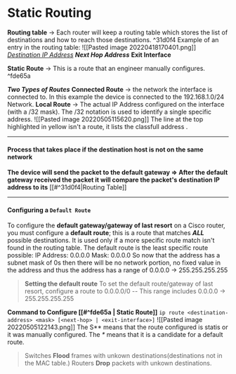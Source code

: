 # Static Routing
**Routing table** -> Each router will keep a routing table which stores the list of destinations and how to reach those destinations. ^31d0f4
Example of an entry in the routing table:
	![[Pasted image 20220418170401.png]]
	<u>*Destination IP Address*</u> ***Next Hop Address*** **Exit Interface** 

**Static Route** -> This is a route that an engineer manually configures. ^fde65a

***Two Types of Routes***
	**Connected Route** -> the network the interface is connected to. In this example the device is connected to the 192.168.1.0/24 Network.
	**Local Route** -> The actual IP Address configured on the interface (with a /32 mask). The /32 notation is used to identify a single specific address.
![[Pasted image 20220505115620.png]]
The line at the top highlighted in yellow isn't a route, it lists the classfull address .

---
#### Process that takes place if the destination host is not on the same network
**The device will send the packet to the default gateway => After the default gateway received the packet it will compare the packet's destination IP address to its** [[#^31d0f4|Routing Table]]

---
#### Configuring a `Default Route`
To configure the **default gateway/gateway of last resort** on a Cisco router, you must configure a **default route**; this is a route that matches ***ALL*** possible destinations. It is used only if a more specific route match isn't found in the routing table. The default route is the least specific route possible:
	IP Address: 0.0.0.0
	Mask: 0.0.0.0
So now that the address has a subnet mask of 0s then there will be no network portion, no fixed value in the address and thus the address has a range of 0.0.0.0 -> 255.255.255.255
> **Setting the default route**
> To set the default route/gateway of last resort, configure a route to 0.0.0.0/0 -- This range includes 0.0.0.0 -> 255.255.255.255

**Command to Configure [[#^fde65a | Static Route]]**
`ip route <destination-address> <mask> [<next-hop> | <exit-interface>]`
![[Pasted image 20220505122143.png]]
The S** means that the route configured is statis or it was manually configured. The _*_ means that it is a candidate for a default route.

>Switches **Flood** frames with unkown destinations(destinations not in the MAC table.) Routers **Drop** packets with unkown destinations.

